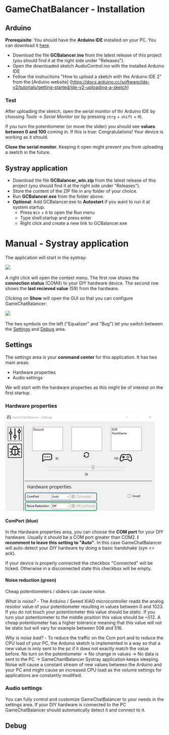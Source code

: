 # GameChatBalancer - Installation

## Arduino
**Prerequisite**: You should have the **Arduino IDE** installed on your PC. You can download it [here](https://www.arduino.cc/en/software).
- Download the file **GCBalancer.ino** from the latest release of this project (you should find it at the right side under "Releases").
- Open the downloaded sketch AudioControl.ino with the installed Arduino IDE
- Follow the instructions "How to upload a sketch with the Arduino IDE 2" from the [Arduino website] (https://docs.arduino.cc/software/ide-v2/tutorials/getting-started/ide-v2-uploading-a-sketch)

### Test
After uploading the sketch, open the serial monitor of thr Arduino IDE by choosing *Tools* ->  *Serial Monitor* (or by pressing `strg` + `shift` + `M`).

If you turn the potentiometer (or move the slider) you should see **values between 0 and 100** coming in. If this is true: Congratulations! Your device is working as it should.

**Close the serial monitor.** Keeping it open might prevent you from uploading a sketch in the future.

## Systray application
- Download the file **GCBalancer_win.zip** from the latest release of this project (you should find it at the right side under "Releases").
- Store the content of the ZIP file in any folder of your choice.
- Run **GCBalancer.exe** from the folder above.
- **Optional**: Add GCBalancer.exe to **Autostart** if you want to run it at system startup.
  - Press `Win` + `R` to open the Run menu
  - Type shell:startup and press enter
  - Right click and create a new link to GCBalancer.exe

# Manual - Systray application
The application will start in the systray:

![](https://github.com/TheSoundCoder/AudioControl/blob/master/assets/Manual/GCB_Systray_Expanded.png)

A right click will open the context menu. The first row shows the **connection status** (COM4) to your DIY hardware device. The second row shows the **last recieved value** (59) from the hardware.

Clicking on **Show** will open the GUI so that you can configure GameChatBalancer:

![](https://github.com/TheSoundCoder/AudioControl/blob/master/assets/Manual/GCB_settings.png)

The two symbols on the left ("Equalizer" and "Bug") let you switch between the [Settings](https://github.com/TheSoundCoder/GameChatBalancer/blob/master/Manual.md#settings) and [Debug](https://github.com/TheSoundCoder/GameChatBalancer/blob/master/Manual.md#debug) area.

## Settings
The settings area is your **command center** for this application. It has two main areas:
- Hardware properties
- Audio settings

We will start with the hardware properties as this might be of interest on the first startup.

### Hardware properties
![](https://github.com/TheSoundCoder/GameChatBalancer/blob/master/assets/Manual/GCB_settings_hwproperties.png)

#### ComPort (blue)
In the Hardware properties area, you can choose the **COM port** for your DIY hardware. Usually it should be a COM port greater than COM2. **I recomment to leave this setting to "Auto"**. In this case GameChatBalancer will auto-detect your DIY hardware by doing a basic handshake (syn <> ack).

If your device is properly connected the checkbox "Connected" will be ticked. Otherwise in a disconnected state this checkbox will be empty. 

#### Noise reduction (green)
Cheap potentiometers / sliders can cause noise.

*What is noise?* - The Arduino / Seeed XIAO microcontroller reads the analog resistor value of your potentiometer resulting in values between 0 and 1023. If you do not touch your potentiometer this value should be static. If you turn your potentiometer to the middle position this value should be ~512. A cheap potentiometer has a higher tolerance meaning that this value will not be static but will vary for example between 508 and 516.

*Why is noise bad?* - To reduce the traffic on the Com port and to reduce the CPU load of your PC, the Arduino sketch is implemented in a way so that a new value is only sent to the pc if it does not exactly match the value before. No turn on the potentiometer -> No change in values -> No data is sent to the PC -> GameChantBalancer Systray application keeps sleeping.
Noise will cause a constant stream of new values between the Arduino and your PC and might cause an increased CPU load as the volume settings for applications are constantly modified.

### Audio settings
You can fully control and customize GameChatBalancer to your needs in the settings area.
If your DIY hardware is connected to the PC GameChatBalancer should automatically detect it and connect to it. 


## Debug
